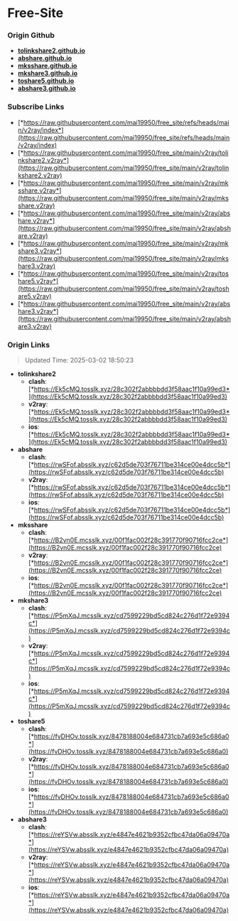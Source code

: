 # Free-Site

### Origin Github

- [**tolinkshare2.github.io**](https://github.com/tolinkshare2/tolinkshare2.github.io)
- [**abshare.github.io**](https://github.com/abshare/abshare.github.io)
- [**mksshare.github.io**](https://github.com/mksshare/mksshare.github.io)
- [**mkshare3.github.io**](https://github.com/mkshare3/mkshare3.github.io)
- [**toshare5.github.io**](https://github.com/toshare5/toshare5.github.io)
- [**abshare3.github.io**](https://github.com/abshare3/abshare3.github.io)

### Subscribe Links

- [*https://raw.githubusercontent.com/mai19950/free_site/refs/heads/main/v2ray/index*](https://raw.githubusercontent.com/mai19950/free_site/refs/heads/main/v2ray/index)
- [*https://raw.githubusercontent.com/mai19950/free_site/main/v2ray/tolinkshare2.v2ray*](https://raw.githubusercontent.com/mai19950/free_site/main/v2ray/tolinkshare2.v2ray)
- [*https://raw.githubusercontent.com/mai19950/free_site/main/v2ray/mksshare.v2ray*](https://raw.githubusercontent.com/mai19950/free_site/main/v2ray/mksshare.v2ray)
- [*https://raw.githubusercontent.com/mai19950/free_site/main/v2ray/abshare.v2ray*](https://raw.githubusercontent.com/mai19950/free_site/main/v2ray/abshare.v2ray)
- [*https://raw.githubusercontent.com/mai19950/free_site/main/v2ray/mkshare3.v2ray*](https://raw.githubusercontent.com/mai19950/free_site/main/v2ray/mkshare3.v2ray)
- [*https://raw.githubusercontent.com/mai19950/free_site/main/v2ray/toshare5.v2ray*](https://raw.githubusercontent.com/mai19950/free_site/main/v2ray/toshare5.v2ray)
- [*https://raw.githubusercontent.com/mai19950/free_site/main/v2ray/abshare3.v2ray*](https://raw.githubusercontent.com/mai19950/free_site/main/v2ray/abshare3.v2ray)

### Origin Links

> Updated Time: 2025-03-02 18:50:23

- **tolinkshare2**
  - **clash**: [*https://Ek5cMQ.tosslk.xyz/28c302f2abbbbdd3f58aac1f10a99ed3*](https://Ek5cMQ.tosslk.xyz/28c302f2abbbbdd3f58aac1f10a99ed3)
  - **v2ray**: [*https://Ek5cMQ.tosslk.xyz/28c302f2abbbbdd3f58aac1f10a99ed3*](https://Ek5cMQ.tosslk.xyz/28c302f2abbbbdd3f58aac1f10a99ed3)
  - **ios**: [*https://Ek5cMQ.tosslk.xyz/28c302f2abbbbdd3f58aac1f10a99ed3*](https://Ek5cMQ.tosslk.xyz/28c302f2abbbbdd3f58aac1f10a99ed3)
- **abshare**
  - **clash**: [*https://rwSFof.absslk.xyz/c62d5de703f76711be314ce00e4dcc5b*](https://rwSFof.absslk.xyz/c62d5de703f76711be314ce00e4dcc5b)
  - **v2ray**: [*https://rwSFof.absslk.xyz/c62d5de703f76711be314ce00e4dcc5b*](https://rwSFof.absslk.xyz/c62d5de703f76711be314ce00e4dcc5b)
  - **ios**: [*https://rwSFof.absslk.xyz/c62d5de703f76711be314ce00e4dcc5b*](https://rwSFof.absslk.xyz/c62d5de703f76711be314ce00e4dcc5b)
- **mksshare**
  - **clash**: [*https://B2vn0E.mcsslk.xyz/00f1fac002f28c391770f90716fcc2ce*](https://B2vn0E.mcsslk.xyz/00f1fac002f28c391770f90716fcc2ce)
  - **v2ray**: [*https://B2vn0E.mcsslk.xyz/00f1fac002f28c391770f90716fcc2ce*](https://B2vn0E.mcsslk.xyz/00f1fac002f28c391770f90716fcc2ce)
  - **ios**: [*https://B2vn0E.mcsslk.xyz/00f1fac002f28c391770f90716fcc2ce*](https://B2vn0E.mcsslk.xyz/00f1fac002f28c391770f90716fcc2ce)
- **mkshare3**
  - **clash**: [*https://P5mXqJ.mcsslk.xyz/cd7599229bd5cd824c276d1f72e9394c*](https://P5mXqJ.mcsslk.xyz/cd7599229bd5cd824c276d1f72e9394c)
  - **v2ray**: [*https://P5mXqJ.mcsslk.xyz/cd7599229bd5cd824c276d1f72e9394c*](https://P5mXqJ.mcsslk.xyz/cd7599229bd5cd824c276d1f72e9394c)
  - **ios**: [*https://P5mXqJ.mcsslk.xyz/cd7599229bd5cd824c276d1f72e9394c*](https://P5mXqJ.mcsslk.xyz/cd7599229bd5cd824c276d1f72e9394c)
- **toshare5**
  - **clash**: [*https://fvDHOv.tosslk.xyz/8478188004e684731cb7a693e5c686a0*](https://fvDHOv.tosslk.xyz/8478188004e684731cb7a693e5c686a0)
  - **v2ray**: [*https://fvDHOv.tosslk.xyz/8478188004e684731cb7a693e5c686a0*](https://fvDHOv.tosslk.xyz/8478188004e684731cb7a693e5c686a0)
  - **ios**: [*https://fvDHOv.tosslk.xyz/8478188004e684731cb7a693e5c686a0*](https://fvDHOv.tosslk.xyz/8478188004e684731cb7a693e5c686a0)
- **abshare3**
  - **clash**: [*https://reYSVw.absslk.xyz/e4847e4621b9352cfbc47da06a09470a*](https://reYSVw.absslk.xyz/e4847e4621b9352cfbc47da06a09470a)
  - **v2ray**: [*https://reYSVw.absslk.xyz/e4847e4621b9352cfbc47da06a09470a*](https://reYSVw.absslk.xyz/e4847e4621b9352cfbc47da06a09470a)
  - **ios**: [*https://reYSVw.absslk.xyz/e4847e4621b9352cfbc47da06a09470a*](https://reYSVw.absslk.xyz/e4847e4621b9352cfbc47da06a09470a)
